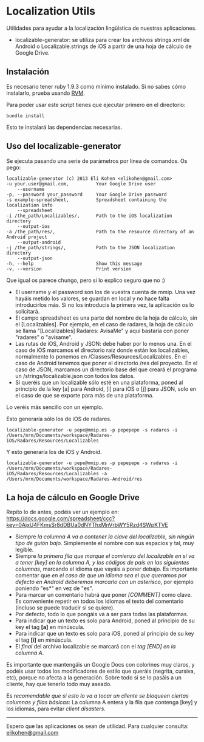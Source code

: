 Localization Utils
==================

Utilidades para ayudar a la localización lingüística de nuestras aplicaciones.

* localizable-generator: se utiliza para crear los archivos strings.xml de Android o Localizable.strings de iOS a partir de una hoja de cálculo de Google Drive.

Instalación
-----------

Es necesario tener ruby 1.9.3 como mínimo instalado. Si no sabes cómo instalarlo, prueba usando [RVM](https://rvm.io/rvm/install/).

Para poder usar este script tienes que ejecutar primero en el directorio:

	bundle install

Esto te instalará las dependencias necesarias.

Uso del localizable-generator
-----------------------------

Se ejecuta pasando una serie de parámetros por línea de comandos. Os pego:

    localizable-generator (c) 2013 Eli Kohen <elikohen@gmail.com>
    -u your.user@gmail.com,          Your Google Drive user
        --username
    -p, --password your_password     Your Google Drive password
    -s example-spreadsheet,          Spreadsheet containing the localization info
        --spreadsheet
    -i /the_path/Localizables/,      Path to the iOS localization directory
        --output-ios
    -a /the_path/res/,               Path to the resource directory of an Android project
        --output-android
    -j /the_path/strings/,           Path to the JSON localization directory
        --output-json
    -h, --help                       Show this message
    -v, --version                    Print version

Que igual os parece chungo, pero si lo explico seguro que no :)

- El username y el password son los de vuestra cuenta de mmip. Una vez hayáis metido los valores, se guardan en local y no hace falta introducirlos más. Si no los introducís la primera vez, la aplicación os lo solicitará.
- El campo spreadsheet es una parte del nombre de la hoja de cálculo, sin el [Localizables]. Por ejemplo, en el caso de radares, la hoja de cálculo se llama "[Localizables] Radares: AvisaMe" y aquí bastaría con poner "radares" o "avisame".
- Las rutas de iOS, Android y JSON: debe haber por lo menos una. En el caso de iOS marcamos el directorio raíz donde están los localizables, normalmente lo ponemos en /Classes/Resources/Localizables. En el caso de Android tenemos que poner el directorio /res del proyecto. En el caso de JSON, marcamos un directorio base del que creará el programa un /strings/localizable.json con todos los datos.
- Si queréis que un localizable sólo esté en una plataforma, poned al principio de la key [a] para Android, [i] para iOS o [j] para JSON, solo en el caso de que se exporte para más de una plataforma.

Lo veréis más sencillo con un ejemplo. 

Esto generaría sólo los de iOS de radares.

	localizable-generator -u pepe@mmip.es -p pepepepe -s radares -i /Users/mrm/Documents/workspace/Radares-iOS/Radares/Resources/Localizables

Y esto generaría los de iOS y Android.

	localizable-generator -u pepe@mmip.es -p pepepepe -s radares -i /Users/mrm/Documents/workspace/Radares-iOS/Radares/Resources/Localizables -a /Users/mrm/Documents/workspace/Radares-Android/res


La hoja de cálculo en Google Drive
----------------------------------

Repito lo de antes, podéis ver un ejemplo en: https://docs.google.com/spreadsheet/ccc?key=0AjxU4FKmsSr8dDBUa0dNYThxMnVrbWY5Rzd4SWpKTVE

* Siempre *la columna A va a contener la clave del localizable, sin ningún tipo de guión bajo*. Simplemente el nombre con sus espacios y tal, muy legible.
* Siempre *la primera fila que marque el comienzo del localizable en sí va a tener [key] en la columna A, y los códigos de país en las siguientes columnas*, marcando el idioma que vayáis a poner debajo. Es importante comentar que *en el caso de que un idioma sea el que queramos por defecto en Android deberemos marcarlo con un asterisco*, por ejemplo poniendo "es*" en vez de "es".
* Para marcar un comentario habrá que poner *[COMMENT]* como clave. Es conveniente repetir en todos los idiomas el texto del comentario (incluso se puede traducir si se quiere).
* Por defecto, todo lo que pongáis va a ser para todas las plataformas.
* Para indicar que un texto es solo para Android, poned al principio de su key el tag __[a]__ en minúscula. 
* Para indicar que un texto es solo para iOS, poned al principio de su key el tag __[i]__ en minúscula. 
* El *final* del archivo localizable se marcará con el *tag [END] en la columna A*.

Es importante que mantengáis un Google Docs con colorines muy claros, y podéis usar todos los modificadores de estilo que queráis (negrita, cursiva, etc), porque no afecta a la generación.
Sobre todo si se lo pasáis a un cliente, hay que tenerlo todo muy aseado.

Es *recomendable que si esto lo va a tocar un cliente se bloqueen ciertas columnas y filas básicas*: La columna A entera y la fila que contenga [key] y los idiomas, para evitar _client disasters_.

- - -

Espero que las aplicaciones os sean de utilidad. Para cualquier consulta: elikohen@gmail.com

